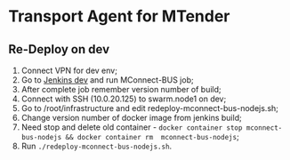 # Transport Agent for MTender

## Re-Deploy on dev

1. Connect VPN for dev env;
2. Go to [Jenkins dev](https://dev.jenkins.eprocurement.systems) and run MConnect-BUS job;
3. After complete job remember version number of build;
4. Connect with SSH (10.0.20.125) to swarm.node1 on dev;
5. Go to /root/infrastructure and edit redeploy-mconnect-bus-nodejs.sh;
6. Change version number of docker image from jenkins build;
7. Need stop and delete old container - `docker container stop mconnect-bus-nodejs && docker container rm  mconnect-bus-nodejs`;
8. Run `./redeploy-mconnect-bus-nodejs.sh`.
